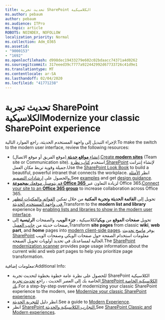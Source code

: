 ```yaml
---
title: تحديث تجربة SharePoint الكلاسيكية
ms.author: pebaum
author: pebaum
ms.audience: ITPro
ms.topic: article
ROBOTS: NOINDEX, NOFOLLOW
localization_priority: Normal
ms.collection: Adm_O365
ms.assetid:
- "9000153"
- "1692"
ms.openlocfilehash: d998dec19433279e602c02bdaacc74371a4d0262
ms.sourcegitcommit: 317eeed39c7777a922442992d67733726c41d9e1
ms.translationtype: MT
ms.contentlocale: ar-SA
ms.lasthandoff: 02/04/2020
ms.locfileid: "41771238"
---
```

# <a name="modernize-your-classic-sharepoint-experience"></a><span data-ttu-id="b44bd-102">تحديث تجربة SharePoint الكلاسيكية</span><span class="sxs-lookup"><span data-stu-id="b44bd-102">Modernize your classic SharePoint experience</span></span>

<span data-ttu-id="b44bd-103">لإجراء التبديل إلى واجهة المستخدم الحديثة، راجع الموارد التالية:</span><span class="sxs-lookup"><span data-stu-id="b44bd-103">To make the switch to the modern user interface, review the following resources:</span></span>

- <span data-ttu-id="b44bd-104">[إنشاء **مواقع حديثة** ](https://support.office.com/article/create-a-team-site-in-sharepoint-ef10c1e7-15f3-42a3-98aa-b5972711777d) (موقع الفريق أو موقع الاتصال).</span><span class="sxs-lookup"><span data-stu-id="b44bd-104">[Create **modern sites**](https://support.office.com/article/create-a-team-site-in-sharepoint-ef10c1e7-15f3-42a3-98aa-b5972711777d) (Team site or Communication site).</span></span> <span data-ttu-id="b44bd-105">استخدم [كتاب نظرة SharePoint](https://lookbook.microsoft.com/assets/SharePoint_lookbook_2019.pdf) لإنشاء إنترانت جميلة وقوية تربط مكان العمل.</span><span class="sxs-lookup"><span data-stu-id="b44bd-105">Use the [SharePoint Look Book](https://lookbook.microsoft.com/assets/SharePoint_lookbook_2019.pdf) to build a beautiful, powerful intranet that connects the workplace.</span></span> <span data-ttu-id="b44bd-106">انظر [الأمثلة](https://lookbook.microsoft.com/) والحصول على [إرشادات التصميم.](https://spdesign.azurewebsites.net/)</span><span class="sxs-lookup"><span data-stu-id="b44bd-106">See [examples](https://lookbook.microsoft.com/) and get [design guidance](https://spdesign.azurewebsites.net/).</span></span>
- <span data-ttu-id="b44bd-107">[قم بتوصيل موقعك **بمجموعة Office 365** ](https://docs.microsoft.com/sharepoint/dev/transform/modernize-connect-to-office365-group) لزيادة التعاون عبر Office 365.</span><span class="sxs-lookup"><span data-stu-id="b44bd-107">[Connect your site to an **Office 365 group**](https://docs.microsoft.com/sharepoint/dev/transform/modernize-connect-to-office365-group) to increase collaboration across Office 365.</span></span>
- <span data-ttu-id="b44bd-108">تحويل إلى **القائمة الحديثة وتجربة المكتبة** من خلال تمكين [القوائم والمكتبات لتظهر في واجهة المستخدم الحديثة.](https://docs.microsoft.com/sharepoint/dev/transform/modernize-userinterface-lists-and-libraries)</span><span class="sxs-lookup"><span data-stu-id="b44bd-108">Transform to the **modern list and library** experience by [enabling lists and libraries to show in the modern user interface](https://docs.microsoft.com/sharepoint/dev/transform/modernize-userinterface-lists-and-libraries).</span></span>
- <span data-ttu-id="b44bd-109">تحويل **صفحات الموقع** من **ويكي**الكلاسيكية ، **جزء الويب**، والصفحات **الرئيسية** إلى صفحات حديثة من [جانب العميل.](https://docs.microsoft.com/sharepoint/dev/transform/modernize-userinterface-site-pages)</span><span class="sxs-lookup"><span data-stu-id="b44bd-109">Transform **site pages** from classic **wiki**, **web part**, and **home** pages into [modern client-side pages](https://docs.microsoft.com/sharepoint/dev/transform/modernize-userinterface-site-pages).</span></span> <span data-ttu-id="b44bd-110">يوفر [ماسح تحديث SharePoint](https://docs.microsoft.com/sharepoint/dev/transform/modernize-scanner) معلومات استخدام الصفحة حول صفحات الويكي وصفحات الويب الحالية لمساعدتك في تحديد أولويات تحويل الصفحة.</span><span class="sxs-lookup"><span data-stu-id="b44bd-110">The [SharePoint modernization scanner](https://docs.microsoft.com/sharepoint/dev/transform/modernize-scanner) provides page usage information about the current wiki and web part pages to help you prioritize page transformation.</span></span>

<span data-ttu-id="b44bd-111">معلومات إضافية:</span><span class="sxs-lookup"><span data-stu-id="b44bd-111">Additional Info:</span></span>

- <span data-ttu-id="b44bd-112">للحصول على نظرة عامة خطوة بخطوة لتحديث تجربة SharePoint الكلاسيكية الخاصة بك إلى العصر الحديث ، راجع [تحديث تجربة SharePoint الكلاسيكية الخاصة بك](https://docs.microsoft.com/sharepoint/dev/transform/modernize-classic-sites).</span><span class="sxs-lookup"><span data-stu-id="b44bd-112">For a step-by-step overview of modernizing your classic SharePoint experience to the modern, see [Modernize your classic SharePoint experience](https://docs.microsoft.com/sharepoint/dev/transform/modernize-classic-sites).</span></span>
- <span data-ttu-id="b44bd-113">انظر دليل [للتجربة الحديثة](https://docs.microsoft.com/sharepoint/guide-to-sharepoint-modern-experience).</span><span class="sxs-lookup"><span data-stu-id="b44bd-113">See a guide to [Modern Experience](https://docs.microsoft.com/sharepoint/guide-to-sharepoint-modern-experience).</span></span>
- <span data-ttu-id="b44bd-114">انظر [SharePoint التجارب الكلاسيكية والحديثة.](https://support.office.com/article/sharepoint-classic-and-modern-experiences-5725c103-505d-4a6e-9350-300d3ec7d73f)</span><span class="sxs-lookup"><span data-stu-id="b44bd-114">See [SharePoint Classic and Modern experiences](https://support.office.com/article/sharepoint-classic-and-modern-experiences-5725c103-505d-4a6e-9350-300d3ec7d73f).</span></span>

